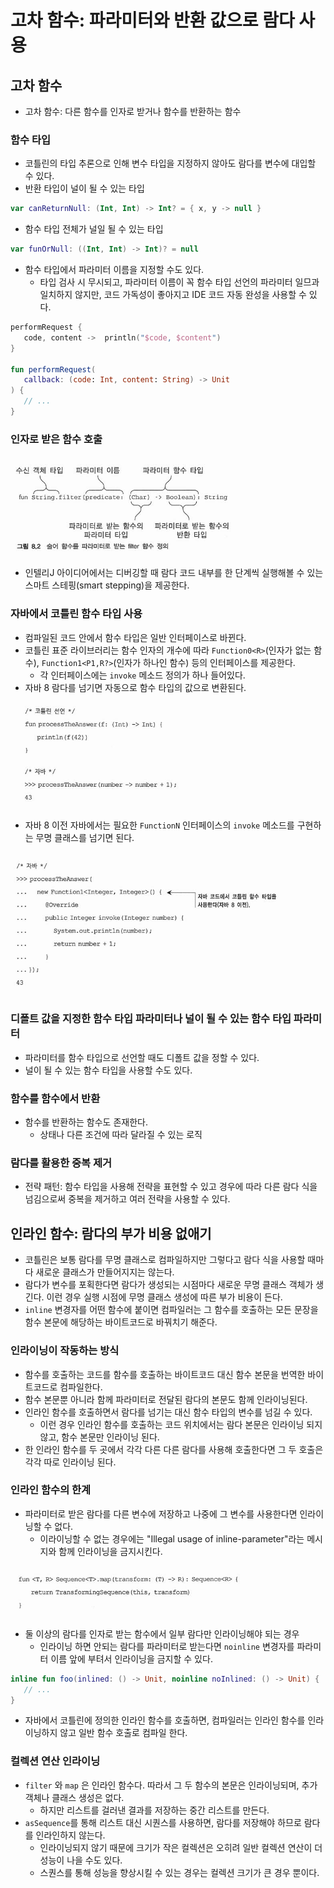 # 고차 함수: 파라미터와 반환 값으로 람다 사용

## 고차 함수

- 고차 함수: 다른 함수를 인자로 받거나 함수를 반환하는 함수

### 함수 타입

- 코틀린의 타입 추론으로 인해 변수 타입을 지정하지 않아도 람다를 변수에 대입할 수 있다.
- 반환 타입이 널이 될 수 있는 타입

```kotlin
var canReturnNull: (Int, Int) -> Int? = { x, y -> null }
```

- 함수 타입 전체가 널일 될 수 있는 타입

```kotlin
var funOrNull: ((Int, Int) -> Int)? = null
```

- 함수 타입에서 파라미터 이름을 지정할 수도 있다.
	- 타입 검사 시 무시되고, 파라미터 이름이 꼭 함수 타입 선언의 파라미터 일므과 일치하지 않지만, 코드 가독성이 좋아지고 IDE 코드 자동 완성을 사용할 수 있다.

```kotlin
performRequest {  
   code, content ->  println("$code, $content")  
}

fun performRequest(  
   callback: (code: Int, content: String) -> Unit  
) {  
   // ...  
}
```

### 인자로 받은 함수 호출

![](assets/Pasted%20image%2020230320190252.png)

- 인텔리J 아이디어에서는 디버깅할 때 람다 코드 내부를 한 단계씩 실행해볼 수 있는 스마트 스테핑(smart stepping)을 제공한다.

### 자바에서 코틀린 함수 타입 사용

- 컴파일된 코드 안에서 함수 타입은 일반 인터페이스로 바뀐다.
- 코틀린 표준 라이브러리는 함수 인자의 개수에 따라 `Function0<R>`(인자가 없는 함수), `Function1<P1,R?>`(인자가 하나인 함수) 등의 인터페이스를 제공한다.
	- 각 인터페이스에는 `invoke` 메소드 정의가 하나 들어있다.
- 자바 8 람다를 넘기면 자동으로 함수 타입의 값으로 변환된다.

![](assets/Pasted%20image%2020230320191001.png)

- 자바 8 이전 자바에서는 필요한 `FunctionN` 인터페이스의 `invoke` 메소드를 구현하는 무명 클래스를 넘기면 된다.

![](assets/Pasted%20image%2020230320191006.png)

### 디폴트 값을 지정한 함수 타입 파라미터나 널이 될 수 있는 함수 타입 파라미터

- 파라미터를 함수 타입으로 선언할 때도 디폴트 값을 정할 수 있다.
- 널이 될 수 있는 함수 타입을 사용할 수도 있다.

### 함수를 함수에서 반환

- 함수를 반환하는 함수도 존재한다.
	- 상태나 다른 조건에 따라 달라질 수 있는 로직

### 람다를 활용한 중복 제거

- 전략 패턴: 함수 타입을 사용해 전략을 표현할 수 있고 경우에 따라 다른 람다 식을 넘김으로써 중복을 제거하고 여러 전략을 사용할 수 있다.

## 인라인 함수: 람다의 부가 비용 없애기

- 코틀린은 보통 람다를 무명 클래스로 컴파일하지만 그렇다고 람다 식을 사용할 때마다 새로운 클래스가 만들어지지는 않는다.
- 람다가 변수를 포획한다면 람다가 생성되는 시점마다 새로운 무명 클래스 객체가 생긴다. 이런 경우 실행 시점에 무명 클래스 생성에 따른 부가 비용이 든다.
- `inline` 변경자를 어떤 함수에 붙이면 컴파일러는 그 함수를 호출하는 모든 문장을 함수 본문에 해당하는 바이트코드로 바꿔치기 해준다.

### 인라이닝이 작동하는 방식

- 함수를 호출하는 코드를 함수를 호출하는 바이트코드 대신 함수 본문을 번역한 바이트코드로 컴파일한다.
- 함수 본문뿐 아니라 함께 파라미터로 전달된 람다의 본문도 함께 인라이닝된다.
- 인라인 함수를 호출하면서 람다를 넘기는 대신 함수 타입의 변수를 넘길 수 있다.
	- 이런 경우 인라인 함수를 호출하는 코드 위치에서는 람다 본문은 인라이닝 되지 않고, 함수 본문만 인라이닝 된다.
- 한 인라인 함수를 두 곳에서 각각 다른 다른 람다를 사용해 호출한다면 그 두 호출은 각각 따로 인라이닝 된다.

### 인라인 함수의 한계

- 파라미터로 받은 람다를 다른 변수에 저장하고 나중에 그 변수를 사용한다면 인라이닝할 수 없다.
	- 이라이닝할 수 없는 경우에는 "Illegal usage of inline-parameter"라는 메시지와 함께 인라이닝을 금지시킨다.

![](assets/Pasted%20image%2020230320200331.png)

- 둘 이상의 람다를 인자로 받는 함수에서 일부 람다만 인라이닝해야 되는 경우
	- 인라이닝 하면 안되는 람다를 파라미터로 받는다면 `noinline` 변경자를 파라미터 이름 앞에 부텨서 인라이닝을 금지할 수 있다.

```kotlin
inline fun foo(inlined: () -> Unit, noinline noInlined: () -> Unit) {  
   // ...  
}
```

- 자바에서 코틀린에 정의한 인라인 함수를 호출하면, 컴파일러는 인라인 함수를 인라이닝하지 않고 일반 함수 호출로 컴파일 한다.

### 컬렉션 연산 인라이닝

- `filter` 와 `map` 은 인라인 함수다. 따라서 그 두 함수의 본문은 인라이닝되며, 추가 객체나 클래스 생성은 없다.
	- 하지만 리스트를 걸러낸 결과를 저장하는 중간 리스트를 만든다.
- `asSequence`를 통해 리스트 대신 시퀀스를 사용하면, 람다를 저장해야 하므로 람다를 인라인하지 않는다.
	- 인라이닝되지 않기 때문에 크기가 작은 컬렉션은 오히려 일반 컬렉션 연산이 더 성능이 나을 수도 있다.
	- 스퀀스를 통해 성능을 향상시킬 수 있는 경우는 컬렉션 크기가 큰 경우 뿐이다.